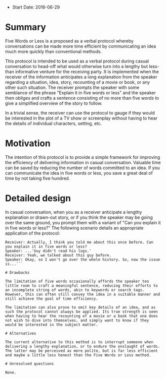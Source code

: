 - Start Date: 2016-06-29

# Summary

Five Words or Less is a proposed as a verbal protocol whereby conversations can be made more time efficient by communicating an idea much more quickly than conventional methods.

This protocol is intended to be used as a verbal protocol during casual conversation to head-off what would otherwise turn into a lengthy but less-than informative venture for the receiving party. It is implemented when the receiver of the information anticipates a long explanation from the speaker regarding a situation, idea, story, recounting of a movie or book, or any other such situation. The receiver prompts the speaker with some semblance of the phrase "Explain it in five words or less" and the speaker then obliges and crafts a sentence consisting of no more than five words to give a simplified overview of the story to follow.

In a trivial sense, the receiver can use the protocol to gauge if they would be interested in the plot of a TV show or screenplay without having to hear the details of individual characters, setting, etc.

# Motivation

The intention of this protocol is to provide a simple framework for improving the efficiency of delivering information in casual conversation. Valuable time can be saved by reducing the number of words committed to an idea. If you can communicate the idea in five words or less, you save a great deal of time by not taking five hundred.

# Detailed design

In casual conversation, when you as a receiver anticipate a lengthy explanation or drawn-out story, or if you think the speaker may be going over the same ground, you prompt them with a variant of "Can you explain it in five words or less?" The following scenario details an appropriate application of the protocol:

```Speaker: This guy that I'm helping on his server problem is being incredibly difficult.
Receiver: Actually, I think you told me about this once before. Can you explain it in five words or less?
Speaker: ...'Guy didn't read his logs.'
Receiver: Yeah, we talked about this guy before.
Speaker: Okay, so I won't go over the whole history. So, now the issue is...```

# Drawbacks

The limitation of five words occasionally affords the speaker too little room to craft a meaningful sentence, reducing their efforts to an incomplete string of words, akin to keywords or search tags. However, this can often still convey the idea in a suitable manner and still achieve the goal of time efficiency. 

The limitation can also prove to omit key details of an idea, and as such the protocol cannot always be applied. Its true strength is seen when having to hear the recounting of a movie or a book that one does not wish to dive into themselves, and simply want to know if they would be interested in the subject matter.

# Alternatives

The current alternative to this method is to interrupt someone when delivering a lengthy explanation, or to endure the onslaught of words. The latter may be perceived as more polite, but is far less efficient and maybe a little less honest than the Five Words or Less method.

# Unresolved questions

None.
